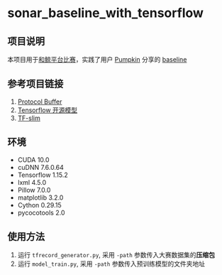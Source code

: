 # sonar_baseline_with_tensorflow
## 项目说明
本项目用于[和鲸平台比赛](https://www.kesci.com/home/competition/5e535a612537a0002ca864ac)，实践了用户 [Pumpkin](https://www.kesci.com/home/user/profile/5da7e869048089002c7d2f58) 分享的 [baseline](https://www.kesci.com/home/project/5e6331644b7a30002c98895e)

## 参考项目链接
1. [Protocol Buffer](https://github.com/protocolbuffers/protobuf.git) 
2. [Tensorflow 开源模型](https://github.com/tensorflow/models.git)
3. [TF-slim](https://github.com/google-research/tf-slim.git)

## 环境
- CUDA 10.0
- cuDNN 7.6.0.64
- Tensorflow 1.15.2
- lxml 4.5.0
- Pillow 7.0.0
- matplotlib 3.2.0
- Cython 0.29.15
- pycocotools 2.0


## 使用方法
1. 运行 `tfrecord_generator.py`, 采用 `-path` 参数传入大赛数据集的**压缩包** 
2. 运行 `model_train.py`, 采用 `-path` 参数传入预训练模型的文件夹地址